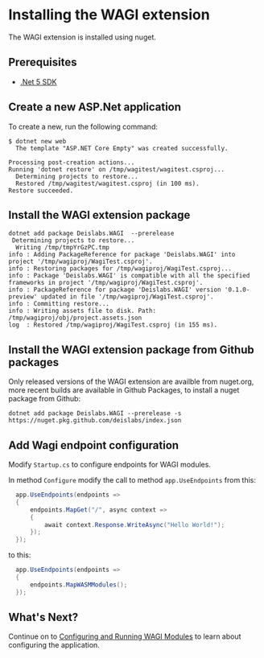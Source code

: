 # Installing the WAGI extension

The WAGI extension is installed using nuget.

## Prerequisites

- [.Net 5 SDK](https://dotnet.microsoft.com/download/dotnet/5.0)

## Create a new ASP.Net application

To create a new, run the following command:

```console
$ dotnet new web
  The template "ASP.NET Core Empty" was created successfully.

Processing post-creation actions...
Running 'dotnet restore' on /tmp/wagitest/wagitest.csproj...
  Determining projects to restore...
  Restored /tmp/wagitest/wagitest.csproj (in 100 ms).
Restore succeeded.
```

## Install the WAGI extension package

``` console
dotnet add package Deislabs.WAGI  --prerelease
 Determining projects to restore...
  Writing /tmp/tmpYrGzPC.tmp
info : Adding PackageReference for package 'Deislabs.WAGI' into project '/tmp/wagiproj/WagiTest.csproj'.
info : Restoring packages for /tmp/wagiproj/WagiTest.csproj...
info : Package 'Deislabs.WAGI' is compatible with all the specified frameworks in project '/tmp/wagiproj/WagiTest.csproj'.
info : PackageReference for package 'Deislabs.WAGI' version '0.1.0-preview' updated in file '/tmp/wagiproj/WagiTest.csproj'.
info : Committing restore...
info : Writing assets file to disk. Path: /tmp/wagiproj/obj/project.assets.json
log  : Restored /tmp/wagiproj/WagiTest.csproj (in 155 ms).
```

## Install the WAGI extension package from Github packages

Only released versions of the WAGI extension are availble from nuget.org, more recent builds are available in Github Packages, to install a nuget package from Github:

```console
dotnet add package Deislabs.WAGI --prerelease -s https://nuget.pkg.github.com/deislabs/index.json
```

## Add Wagi endpoint configuration

Modify `Startup.cs` to configure endpoints for WAGI modules.

In method `Configure` modify the call to method `app.UseEndpoints` from this:

``` csharp
  app.UseEndpoints(endpoints =>
  {
      endpoints.MapGet("/", async context =>
      {
          await context.Response.WriteAsync("Hello World!");
      });
  });
```

to this:

``` csharp
  app.UseEndpoints(endpoints =>
  {
      endpoints.MapWASMModules();
  });
```

## What's Next?

Continue on to [Configuring and Running WAGI Modules](configuring_and_running.md) to learn about configuring the application.
